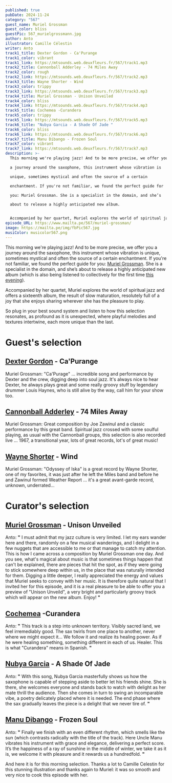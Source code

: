 ```yaml
---
published: true
pubDate: 2024-11-24
category: "567"
guest_name: Muriel Grossman
guest_color: bliss
guestPic: 567_murielgrossmann.jpg
author: Anto
illustrator: Camille Célestin
writer: Anto
track1_title: Dexter Gordon - Ca'Purange
track1_color: vibrant
track1_link: https://mtsounds.web.deuxfleurs.fr/567/track1.mp3
track2_title: Cannonball Adderley - 74 Miles Away
track2_color: rough
track2_link: https://mtsounds.web.deuxfleurs.fr/567/track2.mp3
track3_title: Wayne Shorter - Wind
track3_color: trippy
track3_link: https://mtsounds.web.deuxfleurs.fr/567/track3.mp3
track4_title: Muriel Grossman - Unison Unveiled
track4_color: bliss
track4_link: https://mtsounds.web.deuxfleurs.fr/567/track4.mp3
track5_title: Cochemea -Curandera
track5_color: trippy
track5_link: https://mtsounds.web.deuxfleurs.fr/567/track5.mp3
track6_title: "Nubya Garcia - A Shade Of Jade "
track6_color: bliss
track6_link: https://mtsounds.web.deuxfleurs.fr/567/track6.mp3
track7_title: Manu Dibango - Frozen Soul
track7_color: vibrant
track7_link: https://mtsounds.web.deuxfleurs.fr/567/track7.mp3
description: >-
  This morning we're playing jazz! And to be more precise, we offer you

  a journey around the saxophone, this instrument whose vibration is

  unique, sometimes mystical and often the source of a certain

  enchantment. If you're not familiar, we found the perfect guide for

  you: Muriel Grossman. She is a specialist in the domain, and she’s

  about to release a highly anticipated new album.


  Accompanied by her quartet, Muriel explores the world of spiritual jazz and offers a sixteenth album, the result of slow maturation, resolutely full of a joy that she enjoys sharing wherever she has the pleasure to play. 
episode_URL: https://www.mailta.pe/567/muriel-grossman/
image: https://mailta.pe/img/fbPic567.jpg
musiColor: musicolor567.png
---
```

This morning we're playing jazz! And to be more precise, we offer you
a journey around the saxophone, this instrument whose vibration is
unique, sometimes mystical and often the source of a certain
enchantment. If you're not familiar, we found the perfect guide for
you: [Muriel Grossman](https://murielgrossmann.bandcamp.com/). She is a specialist in the domain, and she’s
about to release a highly anticipated new album (which is also being
listened to collectively for the first time [this evening](https://murielgrossmann.bandcamp.com/merch/the-light-of-the-mind-listening-party-with-the-full-band)).

Accompanied by her
quartet, Muriel explores the world of spiritual jazz and offers a
sixteenth album, the result of slow maturation, resolutely full of a
joy that she enjoys sharing wherever she has the pleasure to play. 

So plug in your best
sound system and listen to how this selection resonates, as profound
as it is unexpected, where playful melodies and textures intertwine,
each more unique than the last. 

# Guest's selection

## [Dexter Gordon](https://storyvillerecords.bandcamp.com/) - Ca'Purange

Muriel Grossman: "Ca'Purage" ... incredible song and performance by Dexter and the crew, digging deep into soul jazz. It's always nice to hear Dexter, he always plays great and some really groovy stuff by
legendary drummer Louis Haynes, who is still alive by the way, call
him for your show too.

## [Cannonball Adderley](https://cannonballadderley.bandcamp.com/) - 74 Miles Away

 Muriel Grossman: Great composition by Joe Zawinul and a classic performance by this great band. Spiritual jazz crossed with some soulful playing, as usual with the Cannonball groups, this selection is also recorded live ... 1967, a transitional year, lots of great records, lot's of great music!

## [Wayne Shorter](https://wayneshorter.bandcamp.com) - Wind

 Muriel Grossman: "Odyssey of Iska" is a great record by Wayne Shorter, one of my favorites, it was just after he left the Miles band and before
he and Zawinul formed Weather Report ... it's a great avant-garde
record, unknown, underrated...

# Curator's selection

## [Muriel Grossman](https://murielgrossmann.bandcamp.com/) - Unison Unveiled

 Anto: **"** I must admit that my jazz culture is very limited. I let my ears
wander here and there, randomly on a few musical wanderings, and I
delight in a few nuggets that are accessible to me or that manage to
catch my attention. This is how I came across a composition by Muriel
Grossman one day. And you see, what's magical about music is that
sometimes things happen that can't be explained, there are pieces
that hit the spot, as if they were going to stick somewhere deep
within us, in the place that was naturally intended for them. 
Digging a little deeper, I really appreciated the energy and values ​​that Muriel seeks to convey with her music. It is therefore quite natural that I invited her for this episode, and it is a real pleasure to be able to
offer you a preview of "Unison Unveild", a very bright and
particularly groovy track which will appear on the new album. Enjoy! **"** 

## [Cochemea](https://cochemea.bandcamp.com) -Curandera

 Anto: **"** This track is a step into unknown territory. Visibly sacred land, we feel irremediably good. The sax twirls from one place to another,
never where we might expect it... We follow it and realize its
healing power. As if he were healing something, something different
in each of us. Healer. This is what "Curandera" means in
Spanish.  **"** 

## [Nubya Garcia](https://nubyagarcia.bandcamp.com/) - A Shade Of Jade

 Anto: **"** With this song, Nubya Garcia masterfully shows us how the saxophone is capable of stepping aside to better let his friends shine. She is there, she welcomes everyone and stands back to watch with delight as her mate thrill the audience. Then she comes in turn to swing an incomparable vibe, a poetry delicately placed where it is needed. The end phase where the sax gradually leaves the piece is a delight that we never tire of. **"** 

## [Manu Dibango](https://manudibango.bandcamp.com) - Frozen Soul

 Anto: **"** Finally we finish with an even different rhythm, which smells like the sun (which contrasts radically with the title of the track). Here
Uncle Manu vibrates his instrument with grace and elegance,
delivering a perfect score. It’s the happiness of a ray of sunshine
in the middle of winter, we take it as it is, we welcome it with
pleasure and it rewards us a hundredfold. **"** 

And here it is for this morning selection. Thanks a lot to Camille Celestin for this stunning illustration and thanks again to Muriel: it was so smooth and very nice to cook this episode with her.
